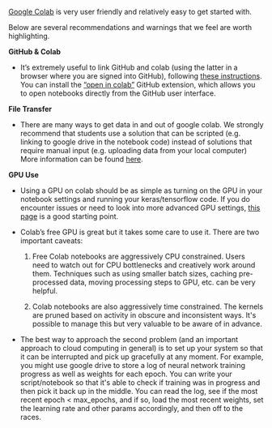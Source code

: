 [Google Colab](https://colab.research.google.com/) is very user friendly and relatively easy to get started with.

Below are several recommendations and warnings that we feel are worth highlighting.

**GitHub & Colab**

* It’s extremely useful to link GitHub and colab (using the latter in a browser where you are signed into GitHub), following [these instructions](https://colab.research.google.com/github/googlecolab/colabtools/blob/master/notebooks/colab-github-demo.ipynb#scrollTo=Rmai0dD30XzL). 
You can install the [“open in colab”](https://chrome.google.com/webstore/detail/open-in-colab/iogfkhleblhcpcekbiedikdehleodpjo?hl=en) GitHub extension, which allows you to open notebooks directly from the GitHub user interface.

**File Transfer**

* There are many ways to get data in and out of google colab. We strongly recommend that students use a solution that can be scripted (e.g. linking to google drive in the notebook code) instead of solutions that require manual input (e.g. uploading data from your local computer) More information can be found [here](https://colab.research.google.com/notebooks/io.ipynb).
  
**GPU Use**
 
* Using a GPU on colab should be as simple as turning on the GPU in your notebook settings and running your keras/tensorflow code. If you do encounter issues or need to look into more advanced GPU settings, [this page](https://colab.research.google.com/github/tensorflow/docs/blob/master/site/en/guide/gpu.ipynb) is a good starting point.  
 
* Colab’s free GPU is great but it takes some care to use it. There are two important caveats:
  1. Free Colab notebooks are aggressively CPU constrained. Users need to watch out for CPU bottlenecks and creatively work around them. Techniques such as using smaller batch sizes, caching pre-processed data, moving processing steps to GPU, etc. can be very helpful.

  2. Colab notebooks are also aggressively time constrained. The kernels are pruned based on activity in obscure and inconsistent ways. It's possible to manage this but very valuable to be aware of in advance.

* The best way to approach the second problem (and an important approach to cloud computing in general) is to set up your system so that it can be interrupted and pick up gracefully at any moment. For example, you might use google drive to store a log of neural network training progress as well as weights for each epoch. You can write your script/notebook so that it's able to check if training was in progress and then pick it back up in the middle. You can read the log, see if the most recent epoch < max_epochs, and if so, load the most recent weights, set the learning rate and other params accordingly, and then off to the races.
